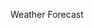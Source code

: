 Weather Forecast



<!--
 Live Weather API![Uploading Weather_Forecast_Search4.JPG…]()

  api_key:any = 'cb062e46c85b04a48ef5cec8bf89e15f';
  baseurl:string='https://api.openweathermap.org/data/2.5/weather?q='; 
-->
